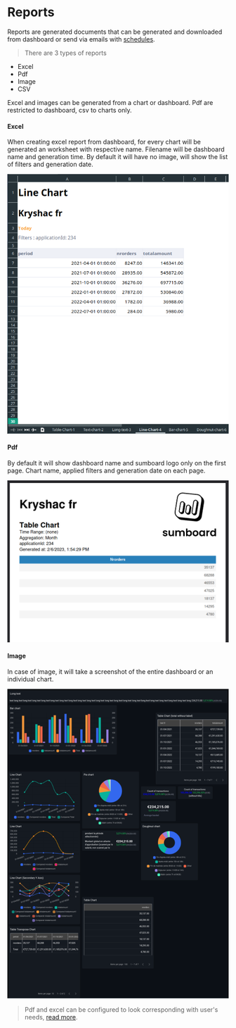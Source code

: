# Reports

Reports are generated documents that can be generated and downloaded from dashboard or send via emails with [schedules](/schedules/).

> There are 3 types of reports
* Excel
* Pdf
* Image
* CSV

Excel and images can be generated from a chart or dashboard. Pdf are restricted to dashboard, csv to charts only.

#### Excel

When creating excel report from dashboard, for every chart will be generated an worksheet with respective name. Filename will be dashboard name and generation time. By default it will have no image, will show the list of filters and generation date.

![alt text](excel-demo.png)

#### Pdf
By default it will show dashboard name and sumboard logo only on the first page. Chart name, applied filters and generation date on each page. 

![alt text](pdf-demo.png)

#### Image

In case of image, it will take a screenshot of the entire dashboard or an individual chart.

![alt text](image-demo.png)

> Pdf and excel can be configured to look corresponding with user's needs, [read more](/settings/).